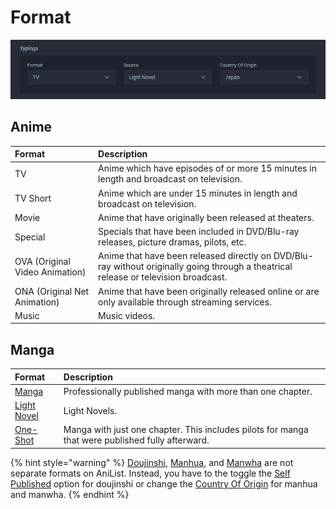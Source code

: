 # Format

![The format for the &apos;Ao Buta&apos; anime](../../../.gitbook/assets/typings.png)

## Anime

| Format | Description |
| :--- | :--- |
| TV | Anime which have episodes of or more 15 minutes in length and broadcast on television. |
| TV Short | Anime which are under 15 minutes in length and broadcast on television. |
| Movie | Anime that have originally been released at theaters. |
| Special | Specials that have been included in DVD/Blu-ray releases, picture dramas, pilots, etc. |
| OVA \(Original Video Animation\) | Anime that have been released directly on DVD/Blu-ray without originally going through a theatrical release or television broadcast. |
| ONA \(Original Net Animation\) | Anime that have been originally released online or are only available through streaming services. |
| Music | Music videos. |

## Manga

| Format | Description |
| :--- | :--- |
| [Manga](../../../before-you-begin/written-media-information/manga.md) | Professionally published manga with more than one chapter. |
| [Light Novel](../../../before-you-begin/written-media-information/light-novels.md) | Light Novels. |
| [One-Shot](../../../before-you-begin/written-media-information/one-shots.md) | Manga with just one chapter. This includes pilots for manga that were published fully afterward. |

{% hint style="warning" %}
[Doujinshi](../../../before-you-begin/written-media-information/doujinshi.md), [Manhua](../../../before-you-begin/written-media-information/manhua.md), and [Manwha](../../../before-you-begin/written-media-information/manhwa.md) are not separate formats on AniList. Instead, you have to the toggle the [Self Published](../misc/self-published.md) option for doujinshi or change the [Country Of Origin](country-of-origin.md) for manhua and manwha.
{% endhint %}


